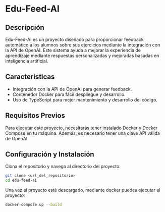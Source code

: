 # Edu-Feed-AI

## Descripción

Edu-Feed-AI es un proyecto diseñado para proporcionar feedback automático a los alumnos sobre sus ejercicios mediante la integración con la API de OpenAI. Este sistema ayuda a mejorar la experiencia de aprendizaje mediante respuestas personalizadas y mejoradas basadas en inteligencia artificial.

## Características

- Integración con la API de OpenAI para generar feedback.
- Contenedor Docker para fácil despliegue y desarrollo.
- Uso de TypeScript para mejor mantenimiento y desarrollo del código.

## Requisitos Previos

Para ejecutar este proyecto, necesitarás tener instalado Docker y Docker Compose en tu máquina. Además, es necesario tener una clave API válida de OpenAI.

## Configuración y Instalación

Clona el repositorio y navega al directorio del proyecto:

```bash
git clone <url_del_repositorio>
cd edu-feed-ai
```

Una vez el proyecto esté descargado, mediante docker puedes ejecutar el proyecto:

```bash
docker-compose up --build
```
